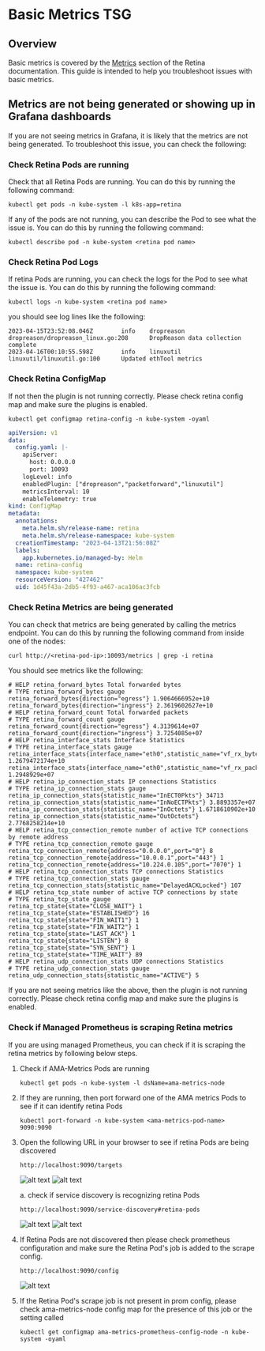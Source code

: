 # Basic Metrics TSG

## Overview

Basic metrics is covered by the [Metrics](../metrics/basic.md) section of the Retina documentation. This guide is intended to help you troubleshoot issues with basic metrics.

## Metrics are not being generated or showing up in Grafana dashboards

If you are not seeing metrics in Grafana, it is likely that the metrics are not being generated. To troubleshoot this issue, you can check the following:

### Check Retina Pods are running

Check that all Retina Pods are running. You can do this by running the following command:

```shell
kubectl get pods -n kube-system -l k8s-app=retina
```

If any of the pods are not running, you can describe the Pod to see what the issue is. You can do this by running the following command:

```shell
kubectl describe pod -n kube-system <retina pod name>
```

### Check Retina Pod Logs

If retina Pods are running, you can check the logs for the Pod to see what the issue is. You can do this by running the following command:

```shell
kubectl logs -n kube-system <retina pod name>
```

you should see log lines like the following:

```shell
2023-04-15T23:52:08.046Z        info    dropreason      dropreason/dropreason_linux.go:208      DropReason data collection complete
2023-04-16T00:10:55.598Z        info    linuxutil       linuxutil/linuxutil.go:100      Updated ethTool metrics
```

### Check Retina ConfigMap

If not then the plugin is not running correctly. Please check retina config map and make sure the plugins is enabled.

```shell
kubectl get configmap retina-config -n kube-system -oyaml
```

```yaml
apiVersion: v1
data:
  config.yaml: |-
    apiServer:
      host: 0.0.0.0
      port: 10093
    logLevel: info
    enabledPlugin: ["dropreason","packetforward","linuxutil"]
    metricsInterval: 10
    enableTelemetry: true
kind: ConfigMap
metadata:
  annotations:
    meta.helm.sh/release-name: retina
    meta.helm.sh/release-namespace: kube-system
  creationTimestamp: "2023-04-13T21:56:08Z"
  labels:
    app.kubernetes.io/managed-by: Helm
  name: retina-config
  namespace: kube-system
  resourceVersion: "427462"
  uid: 1d45f43a-2db5-4f93-a467-aca106ac3fcb
  ```

### Check Retina Metrics are being generated

You can check that metrics are being generated by calling the metrics endpoint. You can do this by running the following command from inside one of the nodes:

```shell
curl http://<retina-pod-ip>:10093/metrics | grep -i retina
```

You should see metrics like the following:

```shell
# HELP retina_forward_bytes Total forwarded bytes
# TYPE retina_forward_bytes gauge
retina_forward_bytes{direction="egress"} 1.9064666952e+10
retina_forward_bytes{direction="ingress"} 2.3619602627e+10
# HELP retina_forward_count Total forwarded packets
# TYPE retina_forward_count gauge
retina_forward_count{direction="egress"} 4.3139614e+07
retina_forward_count{direction="ingress"} 3.7254085e+07
# HELP retina_interface_stats Interface Statistics
# TYPE retina_interface_stats gauge
retina_interface_stats{interface_name="eth0",statistic_name="vf_rx_bytes"} 1.2679472174e+10
retina_interface_stats{interface_name="eth0",statistic_name="vf_rx_packets"} 1.2948929e+07
# HELP retina_ip_connection_stats IP connections Statistics
# TYPE retina_ip_connection_stats gauge
retina_ip_connection_stats{statistic_name="InECT0Pkts"} 34713
retina_ip_connection_stats{statistic_name="InNoECTPkts"} 3.8893357e+07
retina_ip_connection_stats{statistic_name="InOctets"} 1.6718610902e+10
retina_ip_connection_stats{statistic_name="OutOctets"} 2.7768258214e+10
# HELP retina_tcp_connection_remote number of active TCP connections by remote address
# TYPE retina_tcp_connection_remote gauge
retina_tcp_connection_remote{address="0.0.0.0",port="0"} 8
retina_tcp_connection_remote{address="10.0.0.1",port="443"} 1
retina_tcp_connection_remote{address="10.224.0.105",port="7070"} 1
# HELP retina_tcp_connection_stats TCP connections Statistics
# TYPE retina_tcp_connection_stats gauge
retina_tcp_connection_stats{statistic_name="DelayedACKLocked"} 107
# HELP retina_tcp_state number of active TCP connections by state
# TYPE retina_tcp_state gauge
retina_tcp_state{state="CLOSE_WAIT"} 1
retina_tcp_state{state="ESTABLISHED"} 16
retina_tcp_state{state="FIN_WAIT1"} 1
retina_tcp_state{state="FIN_WAIT2"} 1
retina_tcp_state{state="LAST_ACK"} 1
retina_tcp_state{state="LISTEN"} 8
retina_tcp_state{state="SYN_SENT"} 1
retina_tcp_state{state="TIME_WAIT"} 89
# HELP retina_udp_connection_stats UDP connections Statistics
# TYPE retina_udp_connection_stats gauge
retina_udp_connection_stats{statistic_name="ACTIVE"} 5
```

If you are not seeing metrics like the above, then the plugin is not running correctly. Please check retina config map and make sure the plugins is enabled.

### Check if Managed Prometheus is scraping Retina metrics

If you are using managed Prometheus, you can check if it is scraping the retina metrics by following below steps.

1. Check if AMA-Metrics Pods are running

    ```shell
    kubectl get pods -n kube-system -l dsName=ama-metrics-node
    ```

2. If they are running, then port forward one of the AMA metrics Pods to see if it can identify retina Pods

    ```shell
    kubectl port-forward -n kube-system <ama-metrics-pod-name> 9090:9090
    ```

3. Open the following URL in your browser to see if retina Pods are being discovered

    ```shell
    http://localhost:9090/targets
    ```

    ![alt text](imgs/prometheus-retina-targets1.png)
    ![alt text](imgs/prometheus-retina-targets2.png)

    a. check if service discovery is recognizing retina Pods

    ```shell
    http://localhost:9090/service-discovery#retina-pods
    ```

    ![alt text](imgs/prom-retina-service-discovery1.png)
    ![alt text](imgs/prom-retina-service-discovery2.png)

4. If Retina Pods are not discovered then please check prometheus configuration and make sure the Retina Pod's job is added to the scrape config.

    ```shell
    http://localhost:9090/config
    ```

    ![alt text](imgs/prom-retina-config.png)

5. If the Retina Pod's scrape job is not present in prom config, please check ama-metrics-node config map for the presence of this job or the setting called

    ```shell
    kubectl get configmap ama-metrics-prometheus-config-node -n kube-system -oyaml
    ```

